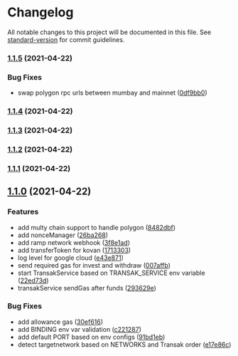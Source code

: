 # Changelog

All notable changes to this project will be documented in this file. See [standard-version](https://github.com/conventional-changelog/standard-version) for commit guidelines.

### [1.1.5](https://github.com/aboutlo/casval-gas-station/compare/v1.1.4...v1.1.5) (2021-04-22)


### Bug Fixes

* swap polygon rpc urls between mumbay and mainnet ([0df9bb0](https://github.com/aboutlo/casval-gas-station/commit/0df9bb01f19c5edd39efd6e9e0d1760b1a6ac5a3))

### [1.1.4](https://github.com/aboutlo/casval-gas-station/compare/v1.1.3...v1.1.4) (2021-04-22)

### [1.1.3](https://github.com/aboutlo/casval-gas-station/compare/v1.1.2...v1.1.3) (2021-04-22)

### [1.1.2](https://github.com/aboutlo/casval-gas-station/compare/v1.1.1...v1.1.2) (2021-04-22)

### [1.1.1](https://github.com/aboutlo/casval-gas-station/compare/v1.1.0...v1.1.1) (2021-04-22)

## [1.1.0](https://github.com/aboutlo/casval-gas-station/compare/v1.0.1...v1.1.0) (2021-04-22)


### Features

* add multy chain support to handle polygon ([8482dbf](https://github.com/aboutlo/casval-gas-station/commit/8482dbf1cbd539ffb6889a3942bc1cef15d650bb))
* add nonceManager ([26ba268](https://github.com/aboutlo/casval-gas-station/commit/26ba26872a44525e92738303e3d2f9b60a0791e6))
* add ramp network webhook ([3f8e1ad](https://github.com/aboutlo/casval-gas-station/commit/3f8e1ad2c7f1aeca09710701c4933a92fcf5f599))
* add transferToken for kovan ([1713303](https://github.com/aboutlo/casval-gas-station/commit/17133039d848e22d073fe56157b16772c516a68e))
* log level for google cloud ([e43e871](https://github.com/aboutlo/casval-gas-station/commit/e43e871d51a2a0b7ffd943bf492500acb8dbdfc4))
* send required gas for invest and withdraw ([007affb](https://github.com/aboutlo/casval-gas-station/commit/007affb5a65714c46ad48a9d24f5c64a9f421ab3))
* start TransakService based on TRANSAK_SERVICE env variable ([22ed73d](https://github.com/aboutlo/casval-gas-station/commit/22ed73db7e53c3c4c42d497d107e03be13d29102))
* transakService sendGas after funds ([293629e](https://github.com/aboutlo/casval-gas-station/commit/293629ebfee20dcb366327c4105d0fa0fbeff036))


### Bug Fixes

* add allowance gas ([30ef616](https://github.com/aboutlo/casval-gas-station/commit/30ef6169988cc55047f9de9d08b83329c237d4a1))
* add BINDING env var validation ([c221287](https://github.com/aboutlo/casval-gas-station/commit/c221287fdf5f2a2849dc802a64e4fe2158ba4e04))
* add default PORT based on env configs ([91bd1eb](https://github.com/aboutlo/casval-gas-station/commit/91bd1eb711f85e9fd9e9fa80e1a27fc18116e075))
* detect targetnetwork based on NETWORKS and Transak order ([e17e86c](https://github.com/aboutlo/casval-gas-station/commit/e17e86c8e9f551d1b148867e2fb7560997093e6a))

